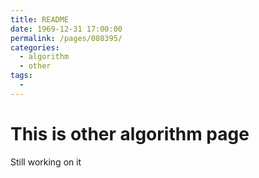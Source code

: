 ```yaml
---
title: README
date: 1969-12-31 17:00:00
permalink: /pages/080395/
categories:
  - algorithm
  - other
tags:
  - 
---
```

# This is other algorithm page


Still working on it
